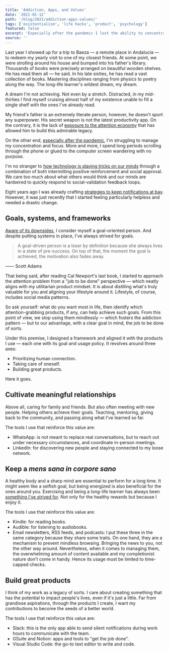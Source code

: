 ```yaml
---
title: 'Addiction, Apps, and Values'
date: '2021-01-12'
path: '/blog/2021/addiction-apps-values/'
tags: ['existentialism', 'life hacks', 'product', 'psychology']
featured: false
excerpt: 'Especially after the pandemic I lost the ability to concentrate and focus. Addicted to these attention-grabbing products, I started to approach the problem differently: having a clear goal of what I want, then designing the usage policy for each service.'
source: ''
---
```


Last year I showed up for a trip to Baeza — a remote place in Andalucia — to redeem my yearly visit to one of my closest friends. At some point, we were strolling around his house and bumped into his father's library. Thousands of books were precisely arranged on beautiful wooden shelves. He has read them all — he said. In his late sixties, he has read a vast collection of books. Mastering disciplines ranging from physics to poetry along the way. The long-life learner's wildest dream, my dream.

A dream I'm not achieving. Not even by a stretch. Distracted, in my mid-thirties I find myself cruising almost half of my existence unable to fill a single shelf with the ones I've already read.

My friend's father is an extremely literate person, however, he doesn't sport any superpower. His secret weapon is not the latest productivity app. On the contrary, it is the lack of [exposure to the attention economy](/blog/2020/49) that has allowed him to build this admirable legacy.

On the other end, [especially after the pandemic](/blog/2020/pause), I'm struggling to manage my concentration and focus. More and more, I spend long periods scrolling through the phone or glued to the computer screen wandering with no purpose.

I'm no stranger to [how technology is playing tricks on our minds](/blog/2019/attention-deprived) through a combination of both intermitting positive reinforcement and social approval. We care too much about what others would think and our minds are hardwired to quickly respond to social-validation feedback loops.

Eight years ago I was already crafting [strategies to keep notifications at bay](/blog/2016/little-hacks). However, it was just recently that I started feeling particularly helpless and needed a drastic change.

## Goals, systems, and frameworks

[Aware of its downsides](/blog/2020/win-big), I consider myself a goal-oriented person. And despite putting systems in place, I've always strived for goals.

> A goal-driven person is a loser by definition because she always lives in a state of pre-success. On top of that, the moment the goal is achieved, the motivation also fades away.

—— Scott Adams

That being said, after reading Cal Newport's last book, I started to approach the attention problem from a "job to be done" perspective — which neatly aligns with my utilitarian product mindset. It is about distilling what's truly valuable for you and aligning your lifestyle around it. Lifestyle, of course, includes social media patterns.

So ask yourself: what do you want most in life, then identify which attention-grabbing products, if any, can help achieve such goals. From this point of view, we stop using them mindlessly — which fosters the addiction pattern — but to our advantage, with a clear goal in mind, the job to be done of sorts.

Under this premise, I designed a framework and aligned it with the products I use — each one with its goal and usage policy. It revolves around three axes:

- Prioritizing human connection.
- Taking care of oneself.
- Building great products.

Here it goes.

## Cultivate meaningful relationships

Above all, caring for family and friends. But also often meeting with new people. Helping others achieve their goals. Teaching, mentoring, giving back to the community, and passing along what I've learned so far.

The tools I use that reinforce this value are:

- WhatsApp: is not meant to replace real conversations, but to reach out under necessary circumstances, and coordinate in-person meetings.
- LinkedIn: for discovering new people and staying connected to my loose network.

## Keep a _mens sana in corpore sano_

A healthy body and a sharp mind are essential to perform for a long time. It might seem like a selfish goal, but being energized is also beneficial for the ones around you. Exercising and being a long-life learner has always been [something I've strived for](/blog/2018/broken-notes). Not only for the healthy rewards but because I enjoy it.

The tools I use that reinforce this value are:

- Kindle: for reading books.
- Audible: for listening to audiobooks.
- Email newsletters, RSS feeds, and podcasts: I put these three in the same category because they share some traits. On one hand, they are a mechanism to prevent mindless browsing. Bringing the news to you, not the other way around. Nevertheless, when it comes to managing them, the overwhelming amount of content available and my completionist nature don't come in handy. Hence its usage must be limited to time-capped checks.

## Build great products

I think of my work as a legacy of sorts. I care about creating something that has the potential to impact people's lives, even if it's just a little. Far from grandiose aspirations, through the products I create, I want my contributions to become the seeds of a better world.

The tools I use that reinforce this value are:

- Slack: this is the only app able to send silent notifications during work hours to communicate with the team.
- GSuite and Notion: apps and tools to "get the job done".
- Visual Studio Code: the go-to text editor to write and code.
